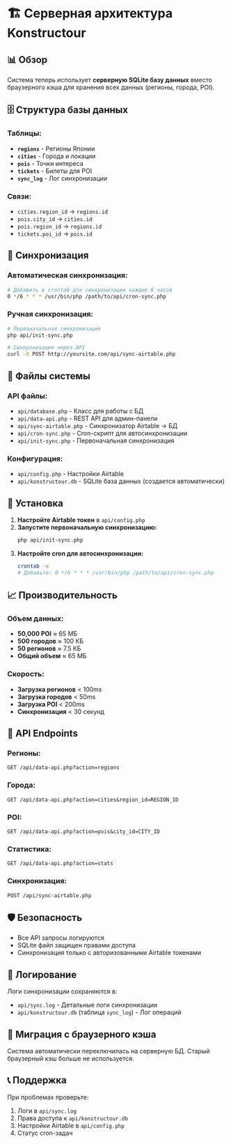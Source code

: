 # 🏗️ Серверная архитектура Konstructour

## 📊 Обзор

Система теперь использует **серверную SQLite базу данных** вместо браузерного кэша для хранения всех данных (регионы, города, POI).

## 🗄️ Структура базы данных

### Таблицы:
- **`regions`** - Регионы Японии
- **`cities`** - Города и локации
- **`pois`** - Точки интереса
- **`tickets`** - Билеты для POI
- **`sync_log`** - Лог синхронизации

### Связи:
- `cities.region_id` → `regions.id`
- `pois.city_id` → `cities.id`
- `pois.region_id` → `regions.id`
- `tickets.poi_id` → `pois.id`

## 🔄 Синхронизация

### Автоматическая синхронизация:
```bash
# Добавить в crontab для синхронизации каждые 6 часов
0 */6 * * * /usr/bin/php /path/to/api/cron-sync.php
```

### Ручная синхронизация:
```bash
# Первоначальная синхронизация
php api/init-sync.php

# Синхронизация через API
curl -X POST http://yoursite.com/api/sync-airtable.php
```

## 📁 Файлы системы

### API файлы:
- `api/database.php` - Класс для работы с БД
- `api/data-api.php` - REST API для админ-панели
- `api/sync-airtable.php` - Синхронизатор Airtable → БД
- `api/cron-sync.php` - Cron-скрипт для автосинхронизации
- `api/init-sync.php` - Первоначальная синхронизация

### Конфигурация:
- `api/config.php` - Настройки Airtable
- `api/konstructour.db` - SQLite база данных (создается автоматически)

## 🚀 Установка

1. **Настройте Airtable токен** в `api/config.php`
2. **Запустите первоначальную синхронизацию:**
   ```bash
   php api/init-sync.php
   ```
3. **Настройте cron для автосинхронизации:**
   ```bash
   crontab -e
   # Добавьте: 0 */6 * * * /usr/bin/php /path/to/api/cron-sync.php
   ```

## 📈 Производительность

### Объем данных:
- **50,000 POI** ≈ 65 МБ
- **500 городов** ≈ 100 КБ
- **50 регионов** ≈ 7.5 КБ
- **Общий объем** ≈ 65 МБ

### Скорость:
- **Загрузка регионов** < 100ms
- **Загрузка городов** < 50ms
- **Загрузка POI** < 200ms
- **Синхронизация** < 30 секунд

## 🔧 API Endpoints

### Регионы:
```
GET /api/data-api.php?action=regions
```

### Города:
```
GET /api/data-api.php?action=cities&region_id=REGION_ID
```

### POI:
```
GET /api/data-api.php?action=pois&city_id=CITY_ID
```

### Статистика:
```
GET /api/data-api.php?action=stats
```

### Синхронизация:
```
POST /api/sync-airtable.php
```

## 🛡️ Безопасность

- Все API запросы логируются
- SQLite файл защищен правами доступа
- Синхронизация только с авторизованными Airtable токенами

## 📝 Логирование

Логи синхронизации сохраняются в:
- `api/sync.log` - Детальные логи синхронизации
- `api/konstructour.db` (таблица `sync_log`) - Лог операций

## 🔄 Миграция с браузерного кэша

Система автоматически переключилась на серверную БД. Старый браузерный кэш больше не используется.

## 📞 Поддержка

При проблемах проверьте:
1. Логи в `api/sync.log`
2. Права доступа к `api/konstructour.db`
3. Настройки Airtable в `api/config.php`
4. Статус cron-задач
